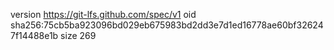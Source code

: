 version https://git-lfs.github.com/spec/v1
oid sha256:75cb5ba923096bd029eb675983bd2dd3e7d1ed16778ae60bf326247f14488e1b
size 269
